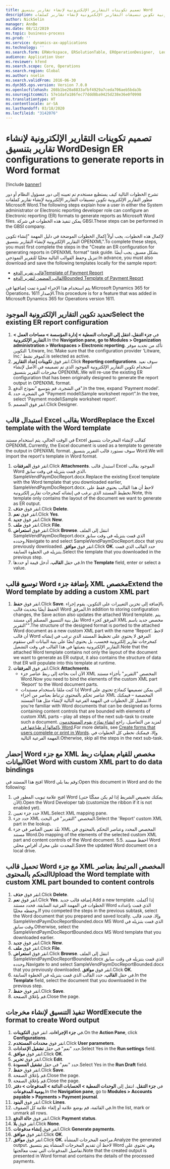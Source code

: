 ```yaml
---
title: تصميم تكوينات التقارير الإلكترونية لإنشاء تقارير بتنسيق Word
description: تشرح الخطوات التالية كيف يستطيع مستخدم تم تعيينه إلى دور مسؤول النظام أو دور مطور التقارير الإلكترونية تكوين تنسيقات التقارير الإلكترونية لإنشاء تقارير كملفات Microsoft Word.
author: NickSelin
manager: AnnBe
ms.date: 08/12/2019
ms.topic: business-process
ms.prod: ''
ms.service: dynamics-ax-applications
ms.technology: ''
ms.search.form: ERWorkspace, ERSolutionTable, EROperationDesigner,  LedgerJournalTable, LedgerJournalTransVendPaym
audience: Application User
ms.reviewer: kfend
ms.search.scope: Core, Operations
ms.search.region: Global
ms.author: nselin
ms.search.validFrom: 2016-06-30
ms.dyn365.ops.version: Version 7.0.0
ms.openlocfilehash: 208b1be20a8833afbf4929a7ceda706aeb5bda3b
ms.sourcegitcommit: 57e1dafa186fec77ddd8ba9425d238e36e0f0998
ms.translationtype: HT
ms.contentlocale: ar-SA
ms.lasthandoff: 03/18/2020
ms.locfileid: "3142076"
---
```

# <a name="design-er-configurations-to-generate-reports-in-word-format"></a><span data-ttu-id="07037-103">تصميم تكوينات التقارير الإلكترونية لإنشاء تقارير بتنسيق Word</span><span class="sxs-lookup"><span data-stu-id="07037-103">Design ER configurations to generate reports in Word format</span></span>

[!include [banner](../../includes/banner.md)]

<span data-ttu-id="07037-104">تشرح الخطوات التالية كيف يستطيع مستخدم تم تعيينه إلى دور مسؤول النظام أو دور مطور التقارير الإلكترونية تكوين تنسيقات التقارير الإلكترونية لإنشاء تقارير كملفات Microsoft Word.</span><span class="sxs-lookup"><span data-stu-id="07037-104">The following steps explain how a user in either the System administrator or Electronic reporting developer role can configure an Electronic reporting (ER) formats to generate reports as Microsoft Word files.</span></span> <span data-ttu-id="07037-105">يمكن تنفيذ هذه الخطوات في شركة GBSI.</span><span class="sxs-lookup"><span data-stu-id="07037-105">These steps can be performed in the GBSI company.</span></span>

<span data-ttu-id="07037-106">لإكمال هذه الخطوات، يجب أولاً إكمال الخطوات الموضحة في دليل المهمة "إنشاء تكوين التقارير الإلكترونية لإنشاء التقارير بتنسيق OPENXML‬".</span><span class="sxs-lookup"><span data-stu-id="07037-106">To complete these steps, you must first complete the steps in the "Create an ER configuration for generating reports in OPENXML format" task guide.</span></span> <span data-ttu-id="07037-107">بشكل مسبق، يجب أيضًا تنزيل وحفظ القوالب التالية محليًا للتقرير النموذجي:</span><span class="sxs-lookup"><span data-stu-id="07037-107">In advance, you must also download and save the following templates locally for the sample report:</span></span>

- [<span data-ttu-id="07037-108">قالب تقرير الدفع</span><span class="sxs-lookup"><span data-stu-id="07037-108">Template of Payment Report</span></span>](https://go.microsoft.com/fwlink/?linkid=862266)
- [<span data-ttu-id="07037-109">القالب المضمن لتقرير الدفع</span><span class="sxs-lookup"><span data-stu-id="07037-109">Bounded Template of Payment Report</span></span>](https://go.microsoft.com/fwlink/?linkid=862266)


<span data-ttu-id="07037-110">يتم استخدام هذا الإجراء لميزة تمت إضافتها في Microsoft Dynamics 365 for Operations، الإصدار 1611.</span><span class="sxs-lookup"><span data-stu-id="07037-110">This procedure is for a feature that was added in Microsoft Dynamics 365 for Operations version 1611.</span></span>


## <a name="select-the-existing-er-report-configuration"></a><span data-ttu-id="07037-111">تحديد تكوين التقارير الإلكترونية الموجود</span><span class="sxs-lookup"><span data-stu-id="07037-111">Select the existing ER report configuration</span></span>
1. <span data-ttu-id="07037-112">في **جزء التنقل، انتقل إلى الوحدات النمطية > إدارة المؤسسة > مساحات العمل > التقارير الإلكترونية**.</span><span class="sxs-lookup"><span data-stu-id="07037-112">In the **Navigation pane, go to Modules > Organization administration > Workspaces > Electronic reporting**.</span></span> <span data-ttu-id="07037-113">تأكد من تحديد موفر التكوين ‘Litware, Inc.’</span><span class="sxs-lookup"><span data-stu-id="07037-113">Make sure that the configuration provider 'Litware, Inc.'</span></span> <span data-ttu-id="07037-114">كموفر نشط.</span><span class="sxs-lookup"><span data-stu-id="07037-114">is selected as active.</span></span>  
2. <span data-ttu-id="07037-115">انقر فوق **تكوينات إعداد التقارير‬**.</span><span class="sxs-lookup"><span data-stu-id="07037-115">Click **Reporting configurations**.</span></span> <span data-ttu-id="07037-116">سوف نعيد استخدام تكوين التقارير الإلكترونية الموجود الذي تم تصميمه في الأصل لإنشاء مخرجات التقرير بتنسيق OPENXML.</span><span class="sxs-lookup"><span data-stu-id="07037-116">We will re-use the existing ER configuration that has been originally designed to generate the report output in OPENXML format.</span></span>  
3. <span data-ttu-id="07037-117">في الشجرة، قم بتوسيع "نموذج الدفع".</span><span class="sxs-lookup"><span data-stu-id="07037-117">In the tree, expand 'Payment model'.</span></span>
4. <span data-ttu-id="07037-118">في الشجرة، حدد "Payment model\Sample worksheet report".</span><span class="sxs-lookup"><span data-stu-id="07037-118">In the tree, select 'Payment model\Sample worksheet report'.</span></span>
5. <span data-ttu-id="07037-119">انقر فوق المصمم.</span><span class="sxs-lookup"><span data-stu-id="07037-119">Click Designer.</span></span>

## <a name="replace-the-excel-template-with-the-word-template"></a><span data-ttu-id="07037-120">استبدال قالب Excel بقالب Word</span><span class="sxs-lookup"><span data-stu-id="07037-120">Replace the Excel template with the Word template</span></span>

<span data-ttu-id="07037-121">في الوقت الحالي، يتم استخدام مستند Excel كقالب لإنشاء المخرجات بتنسيق OPENXML.</span><span class="sxs-lookup"><span data-stu-id="07037-121">Currently, the Excel document is used as a template to generate the output in OPENXML format.</span></span> <span data-ttu-id="07037-122">سوف نستورد قالب التقرير بتنسيق Word.</span><span class="sxs-lookup"><span data-stu-id="07037-122">We will import the report's template in Word format.</span></span>

1. <span data-ttu-id="07037-123">انقر فوق **المرفقات**.</span><span class="sxs-lookup"><span data-stu-id="07037-123">Click **Attachments**.</span></span> <span data-ttu-id="07037-124">استبدل قالب Excel الموجود بقالب Word الذي قمت بتنزيله في وقت سابق، SampleVendPaymDocReport.docx.</span><span class="sxs-lookup"><span data-stu-id="07037-124">Replace the existing Excel template with the Word template that you downloaded earlier, SampleVendPaymDocReport.docx.</span></span> <span data-ttu-id="07037-125">لاحظ أن هذا القالب يحتوي فقط على تخطيط المستند الذي نرغب في إنشائه كمخرجات تقارير إلكترونية.</span><span class="sxs-lookup"><span data-stu-id="07037-125">Note, this template only contains the layout of the document we want to generate as ER output.</span></span>  
2. <span data-ttu-id="07037-126">انقر فوق **حذف**.</span><span class="sxs-lookup"><span data-stu-id="07037-126">Click **Delete**.</span></span>
3. <span data-ttu-id="07037-127">انقر فوق **نعم**.</span><span class="sxs-lookup"><span data-stu-id="07037-127">Click **Yes**.</span></span>
4. <span data-ttu-id="07037-128">انقر فوق **جديد**.</span><span class="sxs-lookup"><span data-stu-id="07037-128">Click **New**.</span></span>
5. <span data-ttu-id="07037-129">انقر فوق **ملف**.</span><span class="sxs-lookup"><span data-stu-id="07037-129">Click **File**.</span></span>
6. <span data-ttu-id="07037-130">انقر فوق **استعراض**.</span><span class="sxs-lookup"><span data-stu-id="07037-130">Click **Browse**.</span></span> <span data-ttu-id="07037-131">انتقل إلى الملف SampleVendPaymDocReport.docx الذي قمت بتنزيله في وقت سابق وحدده.</span><span class="sxs-lookup"><span data-stu-id="07037-131">Navigate to and select SampleVendPaymDocReport.docx that you previously downloaded.</span></span> <span data-ttu-id="07037-132">انقر فوق **موافق**.</span><span class="sxs-lookup"><span data-stu-id="07037-132">Click **OK**.</span></span> <span data-ttu-id="07037-133">حدد القالب الذي قمت بتنزيله في الخطوة السابقة.</span><span class="sxs-lookup"><span data-stu-id="07037-133">Select the template that you downloaded in the previous step.</span></span>  
7. <span data-ttu-id="07037-134">في حقل **القالب**، أدخل قيمة أو حددها.</span><span class="sxs-lookup"><span data-stu-id="07037-134">In the **Template** field, enter or select a value.</span></span>

## <a name="extend-the-word-template-by-adding-a-custom-xml-part"></a><span data-ttu-id="07037-135">توسيع قالب Word بإضافة جزء XML مخصص</span><span class="sxs-lookup"><span data-stu-id="07037-135">Extend the Word template by adding a custom XML part</span></span>
1. <span data-ttu-id="07037-136">انقر فوق **حفظ**.</span><span class="sxs-lookup"><span data-stu-id="07037-136">Click **Save**.</span></span> <span data-ttu-id="07037-137">بالإضافة إلى تخزين التغييرات على التكوين، يقوم إجراء الحفظ أيضًا بتحديث قالب Word المرفق.</span><span class="sxs-lookup"><span data-stu-id="07037-137">In addition to storing configuration changes, the Save action also updates the attached Word template.</span></span> <span data-ttu-id="07037-138">يتم نقل بنية التنسيق المصمّم إلى مستند Word المرفق كجزء XML مخصص جديد باسم "التقرير".</span><span class="sxs-lookup"><span data-stu-id="07037-138">The structure of the designed format is ported to the attached Word document as a new custom XML part with the name 'Report'.</span></span> <span data-ttu-id="07037-139">لاحظ أن قالب Word المرفق لا يحتوي على تخطيط المستند الذي نرغب في إنشائه كمخرجات تقارير إلكترونية فحسب، بل يحتوي أيضًا على بنية البيانات التي ستقوم التقارير الإلكترونية بتعبئتها في هذا القالب في وقت التشغيل.</span><span class="sxs-lookup"><span data-stu-id="07037-139">Note that the attached Word template contains not only the layout of the document we want to generate as ER output, it also contains the structure of data that ER will populate into this template at runtime.</span></span>  
2. <span data-ttu-id="07037-140">انقر فوق **المرفقات**.</span><span class="sxs-lookup"><span data-stu-id="07037-140">Click **Attachments**.</span></span>
    + <span data-ttu-id="07037-141">الآن أنت بحاجة إلى ربط عناصر جزء XML المخصص "التقرير" بأجزاء مستند Word.</span><span class="sxs-lookup"><span data-stu-id="07037-141">Now you need to bind the elements of the custom XML part 'Report' to the Word document parts.</span></span>  
    + <span data-ttu-id="07037-142">إذا كنت ملمًا باستخدام مستندات Word التي يمكن تصميمها كنماذج تحتوي على عناصر تحكم بالمحتوى ترتباط بعناصر من أجزاء XML المخصصة – فيمكنك تشغيل كل الخطوات في المهمة الفرعية التالية لإنشاء مثل هذا المستند.</span><span class="sxs-lookup"><span data-stu-id="07037-142">If you're familiar with Word documents that can be designed as forms containing content controls that are bounded with elements of custom XML parts – play all steps of the next sub-task to create such a document.</span></span> <span data-ttu-id="07037-143">لمزيد من التفاصيل، راجع [إنشاء نماذج يقوم المستخدمون بإكمالها أو طباعتها في Word](https://support.office.com/article/Create-forms-that-users-complete-or-print-in-Word-040c5cc1-e309-445b-94ac-542f732c8c8b?ui=en-US&rs=en-US&ad=US).</span><span class="sxs-lookup"><span data-stu-id="07037-143">For more details, see [Create forms that users complete or print in Words](https://support.office.com/article/Create-forms-that-users-complete-or-print-in-Word-040c5cc1-e309-445b-94ac-542f732c8c8b?ui=en-US&rs=en-US&ad=US).</span></span> <span data-ttu-id="07037-144">وإلا، فيمكنك تخطي كل الخطوات في المهمة الفرعية التالية.</span><span class="sxs-lookup"><span data-stu-id="07037-144">Otherwise, skip all the steps in the next sub-task.</span></span>  

## <a name="get-word-with-custom-xml-part-to-do-data-bindings"></a><span data-ttu-id="07037-145">إحضار Word مع جزء XML مخصص للقيام بعمليات ربط البيانات</span><span class="sxs-lookup"><span data-stu-id="07037-145">Get Word with custom XML part to do data bindings</span></span>

<span data-ttu-id="07037-146">افتح هذا المستند في Word وقم بما يلي:</span><span class="sxs-lookup"><span data-stu-id="07037-146">Open this document in Word and do the following:</span></span>  
1. <span data-ttu-id="07037-147">افتح علامة تبويب المطور في Word (يمكنك تخصيص الشريط إذا لم يكن ممكّنًا حتى الآن).‬</span><span class="sxs-lookup"><span data-stu-id="07037-147">Open the Word Developer tab (customize the ribbon if it is not enabled yet).</span></span>
2. <span data-ttu-id="07037-148">حدد جزء تعيين XML.</span><span class="sxs-lookup"><span data-stu-id="07037-148">Select XML mapping pane.</span></span>
3. <span data-ttu-id="07037-149">حدد جزء XML المخصص "التقرير" في البحث.</span><span class="sxs-lookup"><span data-stu-id="07037-149">Select the 'Report' custom XML part in the lookup.</span></span>
4. <span data-ttu-id="07037-150">نفّذ تعيين العناصر في جزء XML المخصص المحدد وعناصر التحكم بالمحتوى في مستند Word.</span><span class="sxs-lookup"><span data-stu-id="07037-150">Do mapping of the elements of the selected custom XML part and content controls of the Word document.</span></span>  <span data-ttu-id="07037-151">5.</span><span class="sxs-lookup"><span data-stu-id="07037-151">5.</span></span> <span data-ttu-id="07037-152">احفظ مستند Word المحدث على محرك أقراص محلي.</span><span class="sxs-lookup"><span data-stu-id="07037-152">Save the updated Word document on a local drive.</span></span>  

## <a name="upload-the-word-template-with-custom-xml-part-bounded-to-content-controls"></a><span data-ttu-id="07037-153">تحميل قالب Word مع جزء XML المخصص المرتبط بعناصر التحكم بالمحتوى</span><span class="sxs-lookup"><span data-stu-id="07037-153">Upload the Word template with custom XML part bounded to content controls</span></span>
1. <span data-ttu-id="07037-154">انقر فوق **حذف**.</span><span class="sxs-lookup"><span data-stu-id="07037-154">Click **Delete**.</span></span>
2. <span data-ttu-id="07037-155">انقر فوق **نعم**.</span><span class="sxs-lookup"><span data-stu-id="07037-155">Click **Yes**.</span></span> <span data-ttu-id="07037-156">إضافة قالب جديد.</span><span class="sxs-lookup"><span data-stu-id="07037-156">Add a new template.</span></span> <span data-ttu-id="07037-157">إذا أكملت الخطوات في المهمة الفرعية السابقة، فحدد مستند Word الذي قمت بإعداده وحفظه محليًا.</span><span class="sxs-lookup"><span data-stu-id="07037-157">If you competed the steps in the previous subtask, select the Word document that you prepared and saved locally.</span></span> <span data-ttu-id="07037-158">وإلا، فحدد قالب SampleVendPaymDocReportBounded.docx MS Word الذي قمت بتنزيله في وقت سابق.</span><span class="sxs-lookup"><span data-stu-id="07037-158">Otherwise, select the SampleVendPaymDocReportBounded.docx MS Word template that you downloaded earlier.</span></span>  
3. <span data-ttu-id="07037-159">انقر فوق **جديد**.</span><span class="sxs-lookup"><span data-stu-id="07037-159">Click **New**.</span></span>
4. <span data-ttu-id="07037-160">انقر فوق **ملف**.</span><span class="sxs-lookup"><span data-stu-id="07037-160">Click **File**.</span></span>
5. <span data-ttu-id="07037-161">انقر فوق **استعراض**.</span><span class="sxs-lookup"><span data-stu-id="07037-161">Click **Browse**.</span></span> <span data-ttu-id="07037-162">انتقل إلى الملف SampleVendPaymDocReportBounded.docx الذي قمت بتنزيله في وقت سابق وحدده.</span><span class="sxs-lookup"><span data-stu-id="07037-162">Navigate to and select SampleVendPaymDocReportBounded.docx that you previously downloaded.</span></span> <span data-ttu-id="07037-163">انقر فوق **موافق**.</span><span class="sxs-lookup"><span data-stu-id="07037-163">Click **OK**.</span></span>
6. <span data-ttu-id="07037-164">في حقل **القالب**، حدد القالب الذي قمت بتنزيله في الخطوة السابقة.</span><span class="sxs-lookup"><span data-stu-id="07037-164">In the **Template** field, select the document that you downloaded in the previous step.</span></span>
7. <span data-ttu-id="07037-165">انقر فوق **حفظ**.</span><span class="sxs-lookup"><span data-stu-id="07037-165">Click **Save**.</span></span>
8. <span data-ttu-id="07037-166">قم بإغلاق الصفحة.</span><span class="sxs-lookup"><span data-stu-id="07037-166">Close the page.</span></span>

## <a name="execute-the-format-to-create-word-output"></a><span data-ttu-id="07037-167">تنفيذ التنسيق لإنشاء مخرجات Word</span><span class="sxs-lookup"><span data-stu-id="07037-167">Execute the format to create Word output</span></span>
1. <span data-ttu-id="07037-168">في **جزء الإجراءات**، انقر فوق **التكوينات**.</span><span class="sxs-lookup"><span data-stu-id="07037-168">On the **Action Pane**, click **Configurations**.</span></span>
2. <span data-ttu-id="07037-169">انقر فوق **محددات المستخدم**.</span><span class="sxs-lookup"><span data-stu-id="07037-169">Click **User parameters**.</span></span>
3. <span data-ttu-id="07037-170">حدد "نعم" في حقل **تشغيل الإعدادات**.</span><span class="sxs-lookup"><span data-stu-id="07037-170">Select Yes in the **Run settings** field.</span></span>
4. <span data-ttu-id="07037-171">انقر فوق **موافق**.</span><span class="sxs-lookup"><span data-stu-id="07037-171">Click **OK**.</span></span>
5. <span data-ttu-id="07037-172">انقر فوق **تحرير**.</span><span class="sxs-lookup"><span data-stu-id="07037-172">Click **Edit**.</span></span>
6. <span data-ttu-id="07037-173">حدد "نعم" في حقل **تشغيل المسودة‬**.</span><span class="sxs-lookup"><span data-stu-id="07037-173">Select Yes in the **Run Draft** field.</span></span>
7. <span data-ttu-id="07037-174">انقر فوق **حفظ**.</span><span class="sxs-lookup"><span data-stu-id="07037-174">Click **Save**.</span></span>
8. <span data-ttu-id="07037-175">قم بإغلاق الصفحة.</span><span class="sxs-lookup"><span data-stu-id="07037-175">Close the page.</span></span>
9. <span data-ttu-id="07037-176">قم بإغلاق الصفحة.</span><span class="sxs-lookup"><span data-stu-id="07037-176">Close the page.</span></span>
10. <span data-ttu-id="07037-177">في **جزء التنقل**، انتقل إلى **الوحدات النمطية > الحسابات الدائنة > المدفوعات > دفتر يومية المدفوعات**‬.</span><span class="sxs-lookup"><span data-stu-id="07037-177">In the **Navigation pane**, go to **Modules > Accounts payable > Payments > Payment journal**.</span></span>
11. <span data-ttu-id="07037-178">انقر فوق **البنود**.</span><span class="sxs-lookup"><span data-stu-id="07037-178">Click **Lines**.</span></span>
12. <span data-ttu-id="07037-179">في القائمة، قم بوضع علامة أو إلغاء علامة كل الصفوف.</span><span class="sxs-lookup"><span data-stu-id="07037-179">In the list, mark or unmark all rows.</span></span>
13. <span data-ttu-id="07037-180">انقر فوق **حالة الدفع**.</span><span class="sxs-lookup"><span data-stu-id="07037-180">Click **Payment status**.</span></span>
14. <span data-ttu-id="07037-181">انقر فوق **بلا**.</span><span class="sxs-lookup"><span data-stu-id="07037-181">Click **None**.</span></span>
15. <span data-ttu-id="07037-182">انقر فوق **إنشاء مدفوعات**.</span><span class="sxs-lookup"><span data-stu-id="07037-182">Click **Generate payments**.</span></span>
16. <span data-ttu-id="07037-183">انقر فوق **موافق**.</span><span class="sxs-lookup"><span data-stu-id="07037-183">Click **OK**.</span></span>
17. <span data-ttu-id="07037-184">انقر فوق **موافق**.</span><span class="sxs-lookup"><span data-stu-id="07037-184">Click **OK**.</span></span> <span data-ttu-id="07037-185">مراجعة المخرجات المنشأة.</span><span class="sxs-lookup"><span data-stu-id="07037-185">Analyze the generated output.</span></span> <span data-ttu-id="07037-186">لاحظ أن تقديم المخرجات المنشأة يتم بتنسيق Word وهي تحتوي على تفاصيل المدفوعات التي تمت معالجتها.</span><span class="sxs-lookup"><span data-stu-id="07037-186">Note that the created output is presented in Word format and contains the details of the processed payments.</span></span>  

